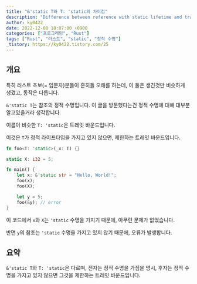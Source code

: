 ```yaml
---
title: "&'static T와 T: 'static의 차이점"
description: "Difference between reference with static lifetime and trait bound with static lifetime."
author: ky0422
date: 2022-12-08 18:07:00 +0900
categories: ["프로그래밍", "Rust"]
tags: ["Rust", "러스트", "static", "정적 수명"]
_tistory: https://ky0422.tistory.com/25
---
```


## 개요

특히 러스트 초보(= 입문자)분들이 흔히들 오해를 하는데, 이 둘은 생긴것만 비슷하게 생겼고, 동작은 다릅니다.

`&'static T`는 참조의 정적 수명입니다. 이 글을 방문했다는건 정적 수명에 대해 대부분 알고있을거라 생각합니다.

이름이 비슷한 `T: 'static`은 트레잇 바운드입니다.

이것은 `T`가 정적 라이프타임을 가지고 있지 않으면, 제한하는 트레잇 바운드입니다.

```rust
fn foo<T: 'static>(_x: T) {}

static X: i32 = 5;

fn main() {
    let x: &'static str = "Hello, World!";
    foo(x);
    foo(X);

    let y = 5;
    foo(&y); // error
}
```

이 코드에서 `x`와 `X`는 `'static` 수명을 가지기 때문에, 아무런 문제가 없었습니다.

반면 `y`의 참조는 `'static` 수명을 가지고 있지 않기 때문에, 오류가 발생합니다.

## 요약

`&'static T`와 `T: 'static`은 다르며, 전자는 정적 수명을 가짐을 명시, 후자는 정적 수명을 가지고 있지 않으면 그것을 제한하는 트레잇 바운드입니다.
